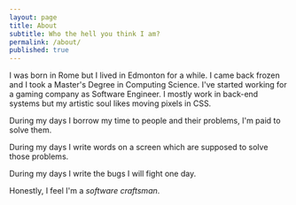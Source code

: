 ```yaml
---
layout: page
title: About
subtitle: Who the hell you think I am?
permalink: /about/
published: true
---
```


I was born in Rome but I lived in Edmonton for a while. I came back frozen and I took a Master's Degree in Computing Science. I've started working for a gaming company as Software Engineer. I mostly work in back-end systems but my artistic soul likes moving pixels in CSS.

During my days I borrow my time to people and their problems, I'm paid to solve them.

During my days I write words on a screen which are supposed to solve those problems.

During my days I write the bugs I will fight one day.    

Honestly, I feel I'm a *software craftsman*.         

